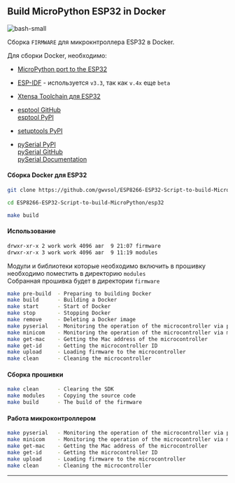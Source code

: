 ## Build MicroPython ESP32 in Docker

![bash-small](https://user-images.githubusercontent.com/13176091/54089754-070c6c00-4375-11e9-8495-d06e9d5f3fe3.png)

Cборка ```FIRMWARE``` для микрокнтроллера ESP32 в Docker.

Для сборки Docker, необходимо:

* [MicroPython port to the ESP32](https://github.com/micropython/micropython/tree/master/ports/esp32#micropython-port-to-the-esp32)
* [ESP-IDF](https://github.com/espressif/esp-idf#developing-with-esp-idf) - используется ```v3.3```, так как ```v.4x``` еще ```beta```
* [Xtensa Toolchain для ESP32](https://docs.espressif.com/projects/esp-idf/en/latest/get-started/linux-setup.html)

* [esptool GitHub](https://github.com/espressif/esptool)  
  [esptool PyPI](https://pypi.org/project/esptool/)  
* [setuptools PyPI](https://pypi.org/project/setuptools/)      
* [pySerial PyPI](https://pypi.org/project/pyserial/)  
  [pySerial GitHub](https://github.com/pyserial/pyserial)  
  [pySerial Documentation](https://pyserial.readthedocs.io/en/latest/shortintro.html)   

#### Сборка Docker для ESP32  
```bash
git clone https://github.com/gwvsol/ESP8266-ESP32-Script-to-build-MicroPython.git

cd ESP8266-ESP32-Script-to-build-MicroPython/esp32

make build
```

#### Использование

```bash
drwxr-xr-x 2 work work 4096 авг  9 21:07 firmware
drwxr-xr-x 3 work work 4096 авг  9 11:19 modules
```

Модули и библиотеки которые необходимо включить в прошивку необходимо поместить в директорию ```modules```  
Собранная прошивка будет в директории ```firmware```  

```bash
make pre-build	- Preparing to building Docker
make build	    - Building a Docker
make start	    - Start of Docker
make stop       - Stopping Docker
make remove	    - Deleting a Docker image
make pyserial   - Monitoring the operation of the microcontroller via pyserial
make minicom    - Monitoring the operation of the microcontroller via minicon
make get-mac    - Getting the Mac address of the microcontroller
make get-id	    - Getting the microcontroller ID
make upload	    - Loading firmware to the microcontroller
make clean	    - Cleaning the microcontroller 
```

#### Сборка прошивки

```bash
make clean	    - Clearing the SDK
make modules    - Copying the source code
make build	    - The build of the firmware
```

#### Работа микроконтроллером 

```bash
make pyserial   - Monitoring the operation of the microcontroller via pyserial
make minicom    - Monitoring the operation of the microcontroller via minicon
make get-mac    - Getting the Mac address of the microcontroller
make get-id	    - Getting the microcontroller ID
make upload	    - Loading firmware to the microcontroller
make clean	    - Cleaning the microcontroller
```

***